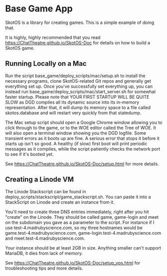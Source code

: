 # Base Game App

SkotOS is a library for creating games. This is a simple example of doing that.

It is highly, highly recommended that you read https://ChatTheatre.github.io/SkotOS-Doc for details on how to build a SkotOS game.

## Running Locally on a Mac

Run the script base_game/deploy_scripts/mac/setup.sh to install the necessary programs, clone SkotOS-related Git repos and generally get everything set up. Once you've successfully set everything up, you can instead run base_game/deploy_scripts/mac/start_server.sh for somewhat faster startup. Please note that YOUR FIRST STARTUP WILL BE QUITE SLOW as DGD compiles all its dynamic source into its in-memory representation. After that, it will dump its memory space to a file called skotos.database and will restart very quickly from that statedump.

The Mac setup script should open a Google Chrome window allowing you to click through to the game, or to the WOE editor called the Tree of WOE. It will also open a terminal window showing you the DGD logfile. Some transient errors as it boots up are fine. A serious error that stops it before it starts up isn't so good. A healthy (if slow) first boot will print periodic messages as it compiles, while the script patiently checks the network port to see if it's booted yet.

See https://ChatTheatre.github.io/SkotOS-Doc/setup.html for more details.

## Creating a Linode VM

The Linode Stackscript can be found in deploy_scripts/stackscript/game\_stackscript.sh. You can paste it into a StackScript on Linode and create an instance from it.

You'll need to create three DNS entries immediately, right after you hit "create" on the Linode. They should be called game, game-login and meet on the subdomain you gave as a parameter to the script. For instance if I use test-4.madrubyscience.com, so my three hostnames would be game.test-4.madrubyscience.com, game-login.test-4.madrubyscience.com and meet.test-4.madrubyscience.com.

Your instance should be at least 2GB in size. Anything smaller can't support MariaDB, it dies from lack of memory.

See https://ChatTheatre.github.io/SkotOS-Doc/setup_vps.html for troubleshooting tips and more details.
